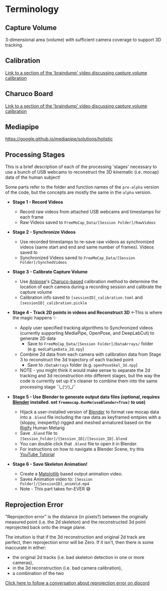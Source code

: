# Terminology

## Capture Volume
3-dimensional area (volume) with sufficient camera coverage to support 3D tracking.

## Calibration
[Link to a section of the 'braindump' video discussing capture volume calibration](https://www.youtube.com/watch?v=GxKmyKdnTy0&t=1785s)
## Charuco Board
[Link to a section of the 'braindump' video discussing capture volume calibration](https://www.youtube.com/watch?v=GxKmyKdnTy0&t=1615s)

## Mediapipe

https://google.github.io/mediapipe/solutions/holistic

## Processing Stages
This is a brief description of each of the processing 'stages' necessary to use a bunch of USB webcams to reconstruct the 3D kinematic (i.e. mocap) data of the human subject! 

Some parts refer to the folder and function names of the `pre-alpha` version of the code, but the concepts are mostly the same in the `alpha` version.

 - **Stage 1 - Record Videos**
   -  Record raw videos from attached USB webcams and timestamps for each frame 
   -  Raw Videos saved to `FreeMoCap_Data/[Session Folder]/RawVideos`

 - **Stage 2 - Synchronize Videos**
   - Use recorded timestamps to re-save raw videos as synchronized videos (same start and end and same number of frames). Videos saved to 
   - Synchronized Videos saved to `FreeMoCap_Data/[Session Folder]/SynchedVideos`


 - **Stage 3 - Calibrate Capture Volume**
   -   Use [Anipose](https://anipose.org)'s [Charuco-based](https://docs.opencv.org/3.4/df/d4a/tutorial_charuco_detection.html) calibration method to determine the location of each camera during a recording session and calibrate the capture volume
   -   Calibration info saved to `[sessionID]_calibration.toml` and `[sessionID]_calibration.pickle` 


-   **Stage 4 - Track 2D points in videos and Reconstruct 3D** <-This is where the magic happens ✨
    -   Apply user specified tracking algorithms to Synchronized videos (currently supporting MediaPipe, OpenPose, and DeepLabCut) to generate 2D data 
        -   Save to `FreeMoCap_Data/[Session Folder]/DataArrays/` folder (e.g. `mediaPipeData_2d.npy`)
    -   Combine 2d data from each camera with calibration data from Stage 3 to reconstruct the 3d trajectory of each tracked point
        -   Save to `/DataArrays` folder (e.g. `openPoseSkel_3d.npy`)
    -   NOTE - you might think it would make sense to separate the 2d tracking and 3d reconstruction into different stages, but the way the code is currently set up it's cleaner to combine them into the same processing stage ¯\\\_(ツ)_/¯

-   **Stage 5 - Use Blender to generate output data files (optional, requires [Blender](https://blender.org) installed. set `freemocap.RunMe(useBlender=True)` to use)**
    -   Hijack a user-installed version of [Blender](https://blender.org) to format raw mocap data into  a `.blend` file including the raw data as keyframed emtpies with a (sloppy,  inexpertly) rigged and meshed armatured based on the [Rigify](https://docs.blender.org/manual/en/2.81/addons/rigging/rigify.html) Human Metarig
    -   Save `.blend` file to `[Session_Folder]/[Session_ID]/[Session_ID].blend` 
    -   You can double click that `.blend` file to open it in Blender. 
    -   For instructions on how to navigate a Blender Scene, try this [YouTube Tutorial](https://www.youtube.com/watch?v=nIoXOplUvAw)


-   **Stage 6 - Save Skeleton Animation!**
    -   Create a [Matplotlib](https://matplotlib.org) based output animation video.
     -  Saves Animation video to: `[Session Folder]/[SessionID]_animVid.mp4`
     -  Note - This part takes for-EVER 😅
     
## Reprojection Error
"Reprojection error" is the distance (in pixels?) between the originally measured point (i.e. the 2d skeleton) and the reconstructed 3d point reprojected back onto the image plane. 

The intuition is that if the 3d reconstruction and original 2d track are perfect, then reprojection error will be Zero. If it isn't, then there is some inaccurate in either:

-  the original 2d tracks (i.e. bad skeleton detection in one or more cameras), 
-  in the 3d reconstruction (i.e. bad camera calibration), 
- a combination of the two
 


[Click here to follow a conversation about reprojection error on discord](https://discord.com/channels/760487252379041812/760489602917466133/989189718203838505)
